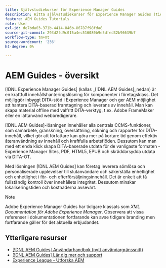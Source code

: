 ```yaml
---
title: Självstudiekurser för Experience Manager Guides
description: Hitta självstudiekurser för Experience Manager Guides (tidigare XML Documentation för Adobe Experience Manager). Lär dig mer om inbyggt DITA-stöd och strukturerad redigering i Experience Manager.
feature: AEM Guides Tutorials
role: User
exl-id: de7bda03-371b-4414-846b-86787f98fda8
source-git-commit: 293d2fd9c015a4ec516080b9e5dfed32b96639b7
workflow-type: tm+mt
source-wordcount: '236'
ht-degree: 0%

---
```


# AEM Guides - översikt

[!DNL Experience Manager Guides] (kallas _[!DNL AEM Guides]_nedan) är en kraftfull innehållshanteringslösning för komponenter i företagsklass. Det möjliggör inbyggt DITA-stöd i Experience Manager och ger AEM möjlighet att hantera DITA-baserad framtagning och leverans av innehåll. Man kan skapa material offline med valfritt DITA-verktyg, t.ex. Adobe FrameMaker eller en lättanvänd webbredigerare.

[!DNL AEM Guides]-lösningen innehåller alla centrala CCMS-funktioner, som samarbete, granskning, översättning, sökning och rapporter för DITA-innehåll, vilket gör att författare kan göra mer på kortare tid genom effektiv återanvändning av innehåll och kraftfulla arbetsflöden. Dessutom kan man med ett enda klick skapa DITA-baserade utdata för de vanligaste formaten - Experience Manager Sites, PDF, HTML5, EPUB och skräddarsydda utdata via DITA-OT.

Med lösningen [!DNL AEM Guides] kan företag leverera sömlösa och personaliserade upplevelser till slutanvändare och säkerställa enhetlighet och enhetlighet i för- och efterförsäljningsinnehåll. Det är enkelt att få fullständig kontroll över innehållets integritet. Dessutom minskar lokaliseringstiden och kostnaderna avsevärt.

>[!NOTE]
> 
> Adobe Experience Manager Guides har tidigare klassats som _XML Documentation för Adobe Experience Manager_. Observera att vissa referenser i dokumentationen fortfarande kan avse tidigare branding men fortfarande gäller för det aktuella erbjudandet.

## Ytterligare resurser

* [[!DNL AEM Guides] Användarhandbok (nytt användargränssnitt)](https://experienceleague.adobe.com/en/docs/experience-manager-guides/using/overview)
* [[!DNL AEM Guides] Lär dig mer och support](https://helpx.adobe.com/support/xml-documentation-for-experience-manager.html)
* [Experience League - Utforska AEM](https://business.adobe.com/products/experience-manager/adobe-experience-manager.html)

